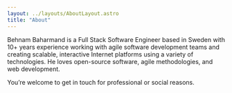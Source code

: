 ```yaml
---
layout: ../layouts/AboutLayout.astro
title: "About"
---
```


Behnam Baharmand is a Full Stack Software Engineer based in Sweden with 10+ years experience working with agile software development teams and creating scalable, interactive Internet platforms using a variety of technologies. He loves open-source software, agile methodologies, and web development.

You’re welcome to get in touch for professional or social reasons.
